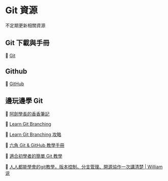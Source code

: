 # Git 資源
不定期更新相關資源

## Git 下載與手冊
🔗 [Git](https://git-scm.com/)

## Github
🔗 [GitHub](https://github.com/)

## 邊玩邊學 Git
🔗 [阿劍學長的香香筆記](https://seonkuraito.notion.site/Git-Docs-1bea4536d9cf4567aaee117b093ea483#410ea5506fab47ef924bd74cb1595118)

🔗 [Learn Git Branching](https://learngitbranching.js.org/?locale=zh_TW)

🔗 [Learn Git Branching 攻略](https://youtu.be/IyStwRt2fiA?si=SRyiuCXD1OTi8LIu)

🔗 [六角 Git & GitHub 教學手冊](https://w3c.hexschool.com/git/cfdbd310)

🔗 [適合初學者的簡單 Git 教學](https://nulab.com/zh-tw/learn/software-development/git-tutorial/)

🔗 [人人都能學會的git教學，版本控制、分支管理、開源協作一次講清楚 | William说](https://youtu.be/KGLUbg_LGdQ)